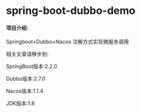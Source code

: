 # spring-boot-dubbo-demo

#### 项目介绍:
Springboot+Dubbo+Nacos 注解方式实现微服务调用

相关文章请移步到:

SpringBoot版本:2.2.0

Dubbo版本:2.7.0

Nacos版本:1.1.4

JDK版本:1.8